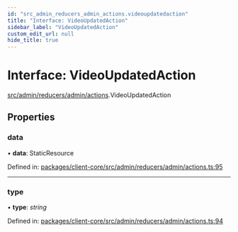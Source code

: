 ```yaml
---
id: "src_admin_reducers_admin_actions.videoupdatedaction"
title: "Interface: VideoUpdatedAction"
sidebar_label: "VideoUpdatedAction"
custom_edit_url: null
hide_title: true
---
```


# Interface: VideoUpdatedAction

[src/admin/reducers/admin/actions](../modules/src_admin_reducers_admin_actions.md).VideoUpdatedAction

## Properties

### data

• **data**: StaticResource

Defined in: [packages/client-core/src/admin/reducers/admin/actions.ts:95](https://github.com/xr3ngine/xr3ngine/blob/716a06460/packages/client-core/src/admin/reducers/admin/actions.ts#L95)

___

### type

• **type**: *string*

Defined in: [packages/client-core/src/admin/reducers/admin/actions.ts:94](https://github.com/xr3ngine/xr3ngine/blob/716a06460/packages/client-core/src/admin/reducers/admin/actions.ts#L94)
